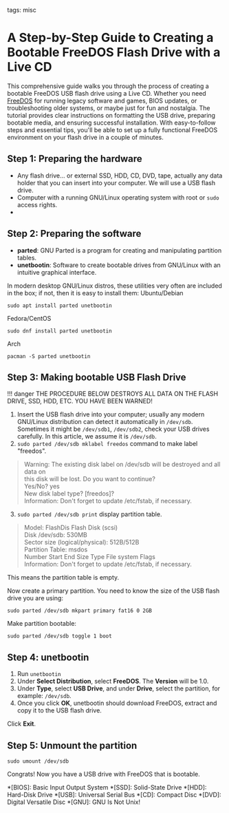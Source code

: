 <!-- Description: Learn to set up a bootable FreeDOS USB for running legacy software and games, BIOS updates, or system recovery. This quick guide covers formatting, bootable media creation, and installation in simple steps. -->

tags: misc

# A Step-by-Step Guide to Creating a Bootable FreeDOS Flash Drive with a Live CD

This comprehensive guide walks you through the process of creating a bootable FreeDOS USB flash drive using a Live CD. Whether you need [FreeDOS](https://freedos.org) for running legacy software and games, BIOS updates, or troubleshooting older systems, or maybe just for fun and nostalgia. The tutorial provides clear instructions on formatting the USB drive, preparing bootable media, and ensuring successful installation. With easy-to-follow steps and essential tips, you'll be able to set up a fully functional FreeDOS environment on your flash drive in a couple of minutes.

## Step 1: Preparing the hardware

- Any flash drive... or external SSD, HDD, CD, DVD, tape, actually any data holder that you can insert into your
  computer. We will use a USB flash drive.
- Computer with a running GNU/Linux operating system with root or `sudo` access rights.
- 
## Step 2: Preparing the software

- **parted**: GNU Parted is a program for creating and manipulating partition tables.
- **unetbootin**: Software to create bootable drives from GNU/Linux with an intuitive graphical interface.

In modern desktop GNU/Linux distros, these utilities very often are included in the box; if not, then it is easy to install them:
Ubuntu/Debian

```shell
sudo apt install parted unetbootin
```

Fedora/CentOS

```shell
sudo dnf install parted unetbootin
```

Arch

```shell
pacman -S parted unetbootin
```

## Step 3: Making bootable USB Flash Drive

!!! danger
    THE PROCEDURE BELOW DESTROYS ALL DATA ON THE FLASH DRIVE, SSD, HDD, ETC. YOU HAVE BEEN WARNED!

1. Insert the USB flash drive into your computer; usually any modern GNU/Linux distribution can detect it automatically in `/dev/sdb`. Sometimes it might be `/dev/sdb1`, `/dev/sdb2`, check your USB drives carefully. In this article, we assume it is `/dev/sdb`. 
2. `sudo parted /dev/sdb mklabel freedos` command to make label "freedos".

  <blockquote>Warning: The existing disk label on /dev/sdb will be destroyed and all data on<br>
  this disk will be lost. Do you want to continue?<br>
  Yes/No? yes<br>
  New disk label type? [freedos]?<br>
  Information: Don't forget to update /etc/fstab, if necessary.</blockquote>

3.  `sudo parted /dev/sdb print` display partition table.

  <blockquote>Model: FlashDis Flash Disk (scsi)<br>
  Disk /dev/sdb: 530MB<br>
  Sector size (logical/physical): 512B/512B<br>
  Partition Table: msdos<br>
  Number Start End Size Type File system Flags<br>
  Information: Don't forget to update /etc/fstab, if necessary.</blockquote>

This means the partition table is empty.

Now create a primary partition. You need to know the size of the USB flash drive you are using:

```shell
sudo parted /dev/sdb mkpart primary fat16 0 2GB
```

Make partition bootable:

```shell
sudo parted /dev/sdb toggle 1 boot
```

## Step 4: unetbootin

1. Run `unetbootin`
2. Under **Select Distribution**, select **FreeDOS**. The **Version** will be 1.0.
3. Under **Type**, select **USB Drive**, and under **Drive**, select the partition, for example: `/dev/sdb`.
4. Once you click **OK**, unetbootin should download FreeDOS, extract and copy it to the USB flash drive.

Click **Exit**.

## Step 5: Unmount the partition


```shell
sudo umount /dev/sdb
```

Congrats! Now you have a USB drive with FreeDOS that is bootable.

*[BIOS]: Basic Input Output System
*[SSD]: Solid-State Drive
*[HDD]: Hard-Disk Drive
*[USB]: Universal Serial Bus
*[CD]: Compact Disc
*[DVD]: Digital Versatile Disc
*[GNU]: GNU Is Not Unix!